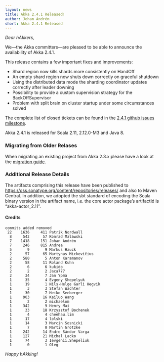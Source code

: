 ```yaml
---
layout: news
title: Akka 2.4.1 Released!
author: Johan Andrén
short: Akka 2.4.1 Released
---
```


*Dear hAkkers,*

We—the Akka committers—are pleased to be able to announce the availability of Akka 2.4.1. 

This release contains a few important fixes and improvements:

* Shard region now kills shards more consistently on HandOff
* An empty shard region now shuts down correctly on graceful shutdown
* Using the distributed data mode the sharding coordinator updates correctly after leader downing
* Possibility to provide a custom supervision strategy for the BackOffSupervisor
* Problem with split brain on cluster startup under some circumstances solved

The complete list of closed tickets can be found in the [2.4.1 github issues milestone](https://github.com/akka/akka/issues?q=milestone%3A2.4.1).

Akka 2.4.1 is released for Scala 2.11, 2.12.0-M3 and Java 8.

### Migrating from Older Relases ###

When migrating an existing project from Akka 2.3.x please have a look at the [migration guide](http://doc.akka.io/docs/akka/2.4.1/project/migration-guide-2.3.x-2.4.x.html).

### Additional Release Details ###

The artifacts comprising this release have been published to https://oss.sonatype.org/content/repositories/releases/ and also to Maven Central. In addition, we adopted the sbt standard of encoding the Scala binary version in the artifact name, i.e. the core actor package’s artifactId is “akka-actor_2.11”.


#### Credits ####

    commits added removed
     22    1636     411 Patrik Nordwall
      8     542      57 Konrad Malawski
      7    1418     151 Johan Andrén
      7     246     815 Andrea
      5       9       9 Markus Hauck
      2      57      65 Martynas Mickevičius
      2     580       5 Anton Karamanov
      2      58      11 Roland Kuhn
      2       6       6 kukido
      2       2       2 Jaca777
      2      34       7 Jan Ypma
      1      35       4 Evgeny Shepelyuk
      1      19       1 Nils-Helge Garli Hegvik
      1       3       3 Stefan Wachter
      1      30       7 Heiko Seeberger
      1     903      16 Kailuo Wang
      1       2       2 michaelom
      1     342       9 Henry Mai
      1      33      18 Krzysztof Bochenek
      1       4       4 cheehau.lim
      1      17       4 lolski
      1      14       3 Marcin Sosnicki
      1       7       0 Martin Grotzke
      1     242      14 Endre Sándor Varga
      1     127      21 Michal Lacko
      1      74       3 Ievgenii.Shepeliuk
      1       0       1 Oleg


*Happy hAkking!*
